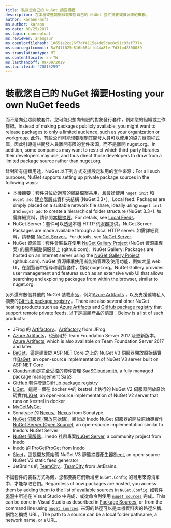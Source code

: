 ```yaml
---
title: 裝載您自己的 NuGet 摘要概觀
description: 在本機或遠端開啟裝載您自己的 NuGet 套件摘要或資源庫的概觀。
author: karann-msft
ms.author: karann
ms.date: 08/25/2017
ms.topic: conceptual
ms.reviewer: anangaur
ms.openlocfilehash: 10651e2cc26f7df4115e4de5dac8c91c93af7374
ms.sourcegitcommit: 5a741f025e816b684ffe44a81ef7d3fbd2800039
ms.translationtype: MT
ms.contentlocale: zh-TW
ms.lasthandoff: 09/09/2019
ms.locfileid: "70815299"
---
```

# <a name="hosting-your-own-nuget-feeds"></a><span data-ttu-id="315b3-103">裝載您自己的 NuGet 摘要</span><span class="sxs-lookup"><span data-stu-id="315b3-103">Hosting your own NuGet feeds</span></span>

<span data-ttu-id="315b3-104">而不是向公眾開放套件，您可能只想向有限的對象發行套件，例如您的組織或工作群組。</span><span class="sxs-lookup"><span data-stu-id="315b3-104">Instead of making packages publicly available, you might want to release packages to only a limited audience, such as your organization or workgroup.</span></span> <span data-ttu-id="315b3-105">此外，有些公司可能想要限制其開發人員可以使用的協力廠商程式庫，因此引導這些開發人員離開有限的套件來源，而不是離開 nuget.org。</span><span class="sxs-lookup"><span data-stu-id="315b3-105">In addition, some companies may want to restrict which third-party libraries their developers may use, and thus direct those developers to draw from a limited package source rather than nuget.org.</span></span>

<span data-ttu-id="315b3-106">針對所有這類用途，NuGet 以下列方式支援設定私用的套件來源：</span><span class="sxs-lookup"><span data-stu-id="315b3-106">For all such purposes, NuGet supports setting up private package sources in the following ways:</span></span>

- <span data-ttu-id="315b3-107">本機摘要：套件只位於適當的網路檔案共用，且最好使用 `nuget init` 和 `nuget add` 建立階層式資料夾結構 (NuGet 3.3+)。</span><span class="sxs-lookup"><span data-stu-id="315b3-107">Local feed: Packages are simply placed on a suitable network file share, ideally using `nuget init` and `nuget add` to create a hierarchical folder structure (NuGet 3.3+).</span></span> <span data-ttu-id="315b3-108">如需詳細資料，請參閱[本機摘要](../hosting-packages/local-feeds.md)。</span><span class="sxs-lookup"><span data-stu-id="315b3-108">For details, see [Local Feeds](../hosting-packages/local-feeds.md).</span></span>
- <span data-ttu-id="315b3-109">NuGet.Server：套件可以透過本機 HTTP 伺服器提供。</span><span class="sxs-lookup"><span data-stu-id="315b3-109">NuGet.Server: Packages are made available through a local HTTP server.</span></span> <span data-ttu-id="315b3-110">如需詳細資料，請參閱 [NuGet.Server](../hosting-packages/nuget-server.md)。</span><span class="sxs-lookup"><span data-stu-id="315b3-110">For details, see [NuGet.Server](../hosting-packages/nuget-server.md).</span></span>
- <span data-ttu-id="315b3-111">NuGet 資源庫：套件會裝載在使用 [NuGet Gallery Project](https://github.com/NuGet/NuGetGallery#build-and-run-the-gallery-in-arbitrary-number-easy-steps) (NuGet 資源庫專案) 的網際網路伺服器上 (github.com)。</span><span class="sxs-lookup"><span data-stu-id="315b3-111">NuGet Gallery: Packages are hosted on an Internet server using the [NuGet Gallery Project](https://github.com/NuGet/NuGetGallery#build-and-run-the-gallery-in-arbitrary-number-easy-steps) (github.com).</span></span> <span data-ttu-id="315b3-112">NuGet 資源庫讓使用者能夠管理及使用功能，例如大量 web UI，在瀏覽器中搜尋和瀏覽套件，類似 nuget.org。</span><span class="sxs-lookup"><span data-stu-id="315b3-112">NuGet Gallery provides user management and features such as an extensive web UI that allows searching and exploring packages from within the browser, similar to nuget.org.</span></span>

<span data-ttu-id="315b3-113">另外還有數個其他的 NuGet 裝載產品，例如[Azure Artifacts](https://www.visualstudio.com/docs/package/nuget/publish) ，以及支援遠端私人摘要的[GitHub package registry](https://help.github.com/articles/configuring-nuget-for-use-with-github-package-registry) 。</span><span class="sxs-lookup"><span data-stu-id="315b3-113">There are also several other NuGet hosting products such as [Azure Artifacts](https://www.visualstudio.com/docs/package/nuget/publish) and [GitHub package registry](https://help.github.com/articles/configuring-nuget-for-use-with-github-package-registry) that support remote private feeds.</span></span> <span data-ttu-id="315b3-114">以下是這類產品的清單：</span><span class="sxs-lookup"><span data-stu-id="315b3-114">Below is a list of such products:</span></span>

- <span data-ttu-id="315b3-115">JFrog 的 [Artifactory](https://www.jfrog.com/artifactory/)。</span><span class="sxs-lookup"><span data-stu-id="315b3-115">[Artifactory](https://www.jfrog.com/artifactory/) from JFrog.</span></span>
- <span data-ttu-id="315b3-116">[Azure Artifacts](https://www.visualstudio.com/docs/package/nuget/publish)，也適用於 Team Foundation Server 2017 及更新版本。</span><span class="sxs-lookup"><span data-stu-id="315b3-116">[Azure Artifacts](https://www.visualstudio.com/docs/package/nuget/publish), which is also available on Team Foundation Server 2017 and later.</span></span>
- <span data-ttu-id="315b3-117">[BaGet](https://github.com/loic-sharma/BaGet)，這是建置於 ASP.NET Core 之上的 NuGet V3 伺服器開放原始碼實作</span><span class="sxs-lookup"><span data-stu-id="315b3-117">[BaGet](https://github.com/loic-sharma/BaGet), an open-source implementation of NuGet V3 server built on ASP.NET Core</span></span>
- <span data-ttu-id="315b3-118">[Cloudsmith](https://cloudsmith.io/l/nuget-feed/)是完全受控的套件管理 SaaS</span><span class="sxs-lookup"><span data-stu-id="315b3-118">[Cloudsmith](https://cloudsmith.io/l/nuget-feed/), a fully managed package management SaaS</span></span>
- [<span data-ttu-id="315b3-119">GitHub 套件登錄</span><span class="sxs-lookup"><span data-stu-id="315b3-119">GitHub package registry</span></span>](https://help.github.com/articles/configuring-nuget-for-use-with-github-package-registry)
- <span data-ttu-id="315b3-120">[LiGet](https://github.com/ai-traders/liget)，這是一個在 docker 中的 kestrel 上執行的 NuGet V2 伺服器開放原始碼實作</span><span class="sxs-lookup"><span data-stu-id="315b3-120">[LiGet](https://github.com/ai-traders/liget), an open-source implementation of NuGet V2 server that runs on kestrel in docker</span></span>
- [<span data-ttu-id="315b3-121">MyGet</span><span class="sxs-lookup"><span data-stu-id="315b3-121">MyGet</span></span>](http://myget.org)
- <span data-ttu-id="315b3-122">Sonatype 的 [Nexus](http://www.sonatype.org/nexus/)。</span><span class="sxs-lookup"><span data-stu-id="315b3-122">[Nexus](http://www.sonatype.org/nexus/) from Sonatype.</span></span>
- <span data-ttu-id="315b3-123">[NuGet 伺服器 (開放原始碼)](http://nuget-server.net)，類似於 Inedo NuGet 伺服器的開放原始碼實作</span><span class="sxs-lookup"><span data-stu-id="315b3-123">[NuGet Server (Open Source)](http://nuget-server.net), an open-source implementation similar to Inedo's NuGet Server</span></span>
- <span data-ttu-id="315b3-124">[NuGet 伺服器](http://nugetserver.net/)，Inedo 社群專案</span><span class="sxs-lookup"><span data-stu-id="315b3-124">[NuGet Server](http://nugetserver.net/), a community project from Inedo</span></span>
- <span data-ttu-id="315b3-125">Inedo 的 [ProGet](http://inedo.com/proget)</span><span class="sxs-lookup"><span data-stu-id="315b3-125">[ProGet](http://inedo.com/proget) from Inedo</span></span>
- <span data-ttu-id="315b3-126">[Sleet](https://github.com/emgarten/sleet)，這是開放原始碼 NuGet V3 靜態摘要產生器</span><span class="sxs-lookup"><span data-stu-id="315b3-126">[Sleet](https://github.com/emgarten/sleet), an open-source NuGet V3 static feed generator</span></span>
- <span data-ttu-id="315b3-127">JetBrains 的 [TeamCity](https://www.jetbrains.com/teamcity/)。</span><span class="sxs-lookup"><span data-stu-id="315b3-127">[TeamCity](https://www.jetbrains.com/teamcity/) from JetBrains.</span></span>

<span data-ttu-id="315b3-128">不論套件的裝載方式為何，您都要將它們新增至 `NuGet.Config` 的可用來源清單中，才能存取它們。</span><span class="sxs-lookup"><span data-stu-id="315b3-128">Regardless of how packages are hosted, you access them by adding them to the list of available sources in `NuGet.Config`.</span></span> <span data-ttu-id="315b3-129">如[套件來源](../consume-packages/install-use-packages-visual-studio.md#package-sources)中所述在 Visual Studio 中完成，或從命令列使用 [`nuget sources`](../reference/cli-reference/cli-ref-sources.md) 完成。</span><span class="sxs-lookup"><span data-stu-id="315b3-129">This can be done in Visual Studio as described in [Package Sources](../consume-packages/install-use-packages-visual-studio.md#package-sources), or from the command line using [`nuget sources`](../reference/cli-reference/cli-ref-sources.md).</span></span> <span data-ttu-id="315b3-130">來源的路徑可以是本機資料夾的路徑名稱、網路名稱或 URL。</span><span class="sxs-lookup"><span data-stu-id="315b3-130">The path to a source can be a local folder pathname, a network name, or a URL.</span></span>
